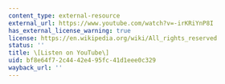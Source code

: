 ```yaml
---
content_type: external-resource
external_url: https://www.youtube.com/watch?v=-irKRiYnP8I
has_external_license_warning: true
license: https://en.wikipedia.org/wiki/All_rights_reserved
status: ''
title: \[Listen on YouTube\]
uid: bf8e64f7-2c44-42e4-95fc-41d1eee0c329
wayback_url: ''
---
```

